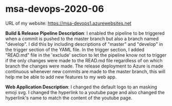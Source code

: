 # msa-devops-2020-06

URL of my website: https://msa-devops1.azurewebsites.net

**Build & Release Pipeline Description**: I enabled the pipeline to be triggered when a commit is pushed to the master branch but also a branch named "develop". I did this by including descriptions of "master" and "develop" in the trigger section of the YAML file. In the trigger section, I added "READ.md" file in the 'exclude' section to let the pipeline know not to trigger if the only changes were made to the READ.md file regardless of on which branch the changes were made.
The release deployment to Azure is made continuous whenever new commits are made to the master branch, this will help me be able to add new features to my web app.


**Web Application Description**: I changed the default logo to an masking emoji svg. I changed the hyperlink to a youtube page and also changed the hyperlink's name to match the content of the youtube page.
